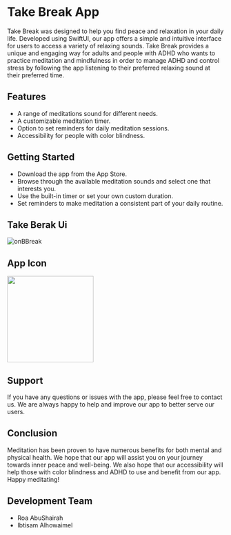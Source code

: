# Take Break App
Take Break was designed to help you find peace and relaxation in your daily life. Developed using SwiftUI, our app offers a simple and intuitive interface for users to access a variety of relaxing sounds. 
Take Break provides a unique and engaging way for adults and people with ADHD who wants to practice meditation and mindfulness  in order to manage ADHD and control stress by following the app listening to their preferred relaxing sound at their preferred time.






## Features

* A range of meditations sound for different needs.
* A customizable meditation timer.
* Option to set reminders for daily meditation sessions.
* Accessibility for people with color blindness.

## Getting Started

* Download the app from the App Store. 
* Browse through the available meditation sounds and select one that interests you.
* Use the built-in timer or set your own custom duration.
* Set reminders to make meditation a consistent part of your daily routine.
## Take Berak Ui

![onBBreak](https://user-images.githubusercontent.com/70070721/212376702-b15934f7-f445-4dd3-aee8-3b34cb93cb37.png)
## App Icon
<img src="https://user-images.githubusercontent.com/70070721/212329813-3316a5ad-59e2-489b-9e2e-c206e1bd33a6.png" width="200"> 

## Support

If you have any questions or issues with the app, please feel free to contact us. We are always happy to help and improve our app to better serve our users.


## Conclusion

Meditation has been proven to have numerous benefits for both mental and physical health. We hope that our app will assist you on your journey towards inner peace and well-being. We also hope that our accessibility  will help those with color blindness and ADHD to use and benefit from our app. 
Happy meditating!

## Development Team
 * Roa AbuShairah
 * Ibtisam Alhowaimel


 



